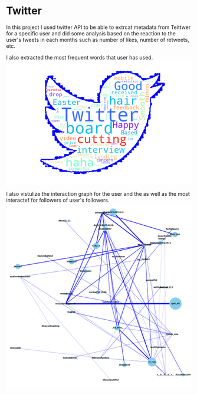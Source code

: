 # Twitter
In this project I used twitter API to be able to extrcat metadata from Teittwer for a specific user and did some analysis based on the reaction to the user's tweets in each months such as number of likes, number of retweets, etc.


I also extracted the most frequent words that user has used.
<img src='https://github.com/mahyak/Twitter/blob/main/readmeImages/twitter_words.png'>

I also vistulize the interaction graph for the user and the as well as the most interactef for followers of user's followers.
<img src='https://github.com/mahyak/Twitter/blob/main/readmeImages/graph.png'>



